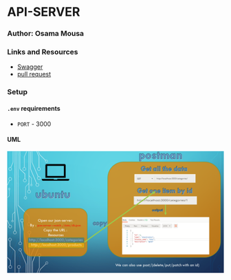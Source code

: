 # API-SERVER
### Author: Osama Mousa 
### Links and Resources
- [Swagger](https://app.swaggerhub.com/apis/osamamousa204/api-server/0.1)
- [pull request](https://github.com/osamamousa204/api-server/pull/1)
### Setup
#### `.env` requirements
- `PORT` - 3000
#### UML
![swegger](./uml/swegger.png)
